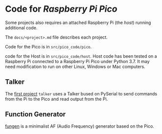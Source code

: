 # Code for *Raspberry Pi Pico*

Some projects also requires an attached Raspberry Pi (the *host*) running additional code.

The `docs/<project>.md` file describes each project.

Code for the Pico is in `src/pico_code/pico`.

code for the Host is in `src/pico_code/host`. Host code has been tested on a Raspberry Pi connected to a 
Raspberry Pi Pico under Python 3.7. It may need modification to run on other Linux, Windows or Mac computers.

## Talker 

The [first project](docs/talker.md) `talker` uses  a Talker bused on PySerial to send commands from the Pi to the
Pico and read  output from the Pi.


## Function Generator

[fungen](docs/fungen.md) is a minimalist AF (Audio Frequency) generator based on the Pico.



